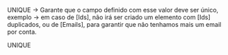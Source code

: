 UNIQUE -> Garante que o campo definido com esse valor deve ser único, exemplo -> em caso de [Ids], não irá ser criado um elemento com [Ids] duplicados, ou de [Emails], para garantir que não tenhamos mais um email por conta.

UNIQUE